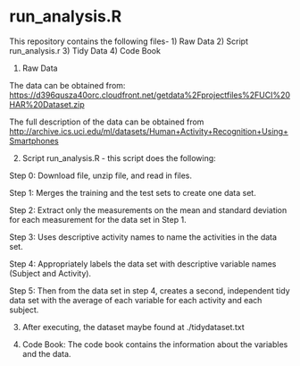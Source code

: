 # run_analysis.R

This repository contains the following files- 1) Raw Data 2) Script run_analysis.r 3) Tidy Data 4) Code Book

1) Raw Data

The data can be obtained from: https://d396qusza40orc.cloudfront.net/getdata%2Fprojectfiles%2FUCI%20HAR%20Dataset.zip

The full description of the data can be obtained from http://archive.ics.uci.edu/ml/datasets/Human+Activity+Recognition+Using+Smartphones

2) Script run_analysis.R - this script does the following:

Step 0: Download file, unzip file, and read in files.

Step 1: Merges the training and the test sets to create one data set.

Step 2: Extract only the measurements on the mean and standard deviation for each measurement for the data set in Step 1. 

Step 3: Uses descriptive activity names to name the activities in the data set.

Step 4: Appropriately labels the data set with descriptive variable names (Subject and Activity). 

Step 5: Then from the data set in step 4, creates a second, independent tidy data set with the average of each variable for each activity and each subject.

3) After executing, the dataset maybe found at ./tidydataset.txt

4) Code Book: 
The code book contains the information about the variables and the data.


